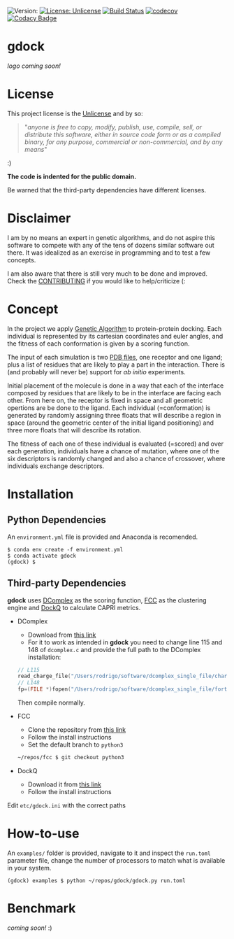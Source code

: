 ![Version:](https://img.shields.io/badge/version-unreleased-inactive)
[![License: Unlicense](https://img.shields.io/badge/license-Unlicense-blue.svg)](http://unlicense.org/) 
[![Build Status](https://travis-ci.com/rvhonorato/gdock.svg?branch=master)](https://travis-ci.com/rvhonorato/gdock)
[![codecov](https://codecov.io/gh/rvhonorato/gdock/branch/master/graph/badge.svg)](https://codecov.io/gh/rvhonorato/gdock)
[![Codacy Badge](https://app.codacy.com/project/badge/Grade/a794c83bedbc4e50b4bb6a0ed73ba3d0)](https://www.codacy.com/gh/rvhonorato/gdock/dashboard?utm_source=github.com&amp;utm_medium=referral&amp;utm_content=rvhonorato/gdock&amp;utm_campaign=Badge_Grade) 

# gdock
_logo coming soon!_

# License

This project license is the [Unlicense](https://unlicense.org) and by so:

> "_anyone is free to copy, modify, publish, use, compile, sell, or distribute this software, either in source code form or as a compiled binary, for any purpose, commercial or non-commercial, and by any means_" 

:) 

**The code is indented for the public domain.**

Be warned that the third-party dependencies have different licenses.

# Disclaimer

I am by no means an expert in genetic algorithms, and do not aspire this software to compete with any of the tens of dozens similar software out there. It was idealized as an exercise in programming and to test a few concepts.

I am also aware that there is still very much to be done and improved. Check the [CONTRIBUTING](CONTRIBUTING.md) if you would like to help/criticize (:

# Concept

In the project we apply [Genetic Algorithm](https://en.wikipedia.org/wiki/Genetic_algorithm) to protein-protein docking. Each individual is represented by its cartesian coordinates and euler angles, and the fitness of each conformation is given by a scoring function.

The input of each simulation is two [PDB files](https://pdb101.rcsb.org/learn/guide-to-understanding-pdb-data/introduction), one receptor and one ligand; plus a list of residues that are likely to play a part in the interaction. There is (and probably will never be) support for _ab initio_ experiments.

Initial placement of the molecule is done in a way that each of the interface composed by residues that are likely to be in the interface are facing each other. From here on, the receptor is fixed in space and all geometric opertions are be done to the ligand. Each individual (=conformation) is generated by randomly assigning three floats that will describe a region in space (around the geometric center of the initial ligand positioning) and three more floats that will describe its rotation. 

The fitness of each one of these individual is evaluated (=scored) and over each generation, individuals have a chance of mutation, where one of the six descriptors is randomly changed and also a chance of crossover, where individuals exchange descriptors.

# Installation 

## Python Dependencies

An `environment.yml` file is provided and Anaconda is recomended.

```
$ conda env create -f environment.yml
$ conda activate gdock
(gdock) $
```

## Third-party Dependencies

**gdock** uses [DComplex](https://sparks-lab.org/Publications_files/zhou061.pdf) as the scoring function, [FCC](https://github.com/haddocking/FCC) as the clustering engine and [DockQ](https://github.com/bjornwallner/DockQ) to calculate CAPRI metrics.

* DComplex

    * Download from [this link](http://servers.sparks-lab.org/downloads/dcomplex2.tar.gz)
    * For it to work as intended in **gdock** you need to change line 115 and 148 of `dcomplex.c` and provide the full path to the DComplex installation:
    ```c++
    // L115
    read_charge_file("/Users/rodrigo/software/dcomplex_single_file/charge_inp.dat");
    // L148
    fp=(FILE *)fopen("/Users/rodrigo/software/dcomplex_single_file/fort.21_alla","r"); //monomic 1.61
    ```
    Then compile normally.

* FCC
    * Clone the repository from [this link](https://github.com/haddocking/FCC)
    * Follow the install instructions
    * Set the default branch to `python3`
    ```bash
    ~/repos/fcc $ git checkout python3
    ```
* DockQ
    * Download it from [this link](https://github.com/bjornwallner/DockQ)
    * Follow the install instructions

Edit `etc/gdock.ini` with the correct paths

# How-to-use

An `examples/` folder is provided, navigate to it and inspect the `run.toml` parameter file, change the number of processors to match what is available in your system.

```
(gdock) examples $ python ~/repos/gdock/gdock.py run.toml
```

# Benchmark

_coming soon!_ :)